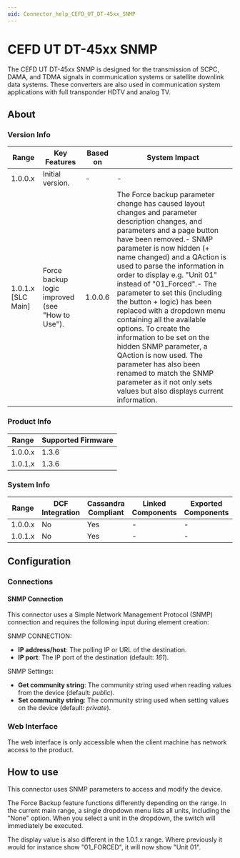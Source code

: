 ```yaml
---
uid: Connector_help_CEFD_UT_DT-45xx_SNMP
---
```


# CEFD UT DT-45xx SNMP

The CEFD UT DT-45xx SNMP is designed for the transmission of SCPC, DAMA, and TDMA signals in communication systems or satellite downlink data systems. These converters are also used in communication system applications with full transponder HDTV and analog TV.

## About

### Version Info

| **Range**            | **Key Features**                                | **Based on** | **System Impact**                                                                                                                                                                                                                                                                                                                                                                                                                                                                                                                                                                                                                                                             |
|----------------------|-------------------------------------------------|--------------|-------------------------------------------------------------------------------------------------------------------------------------------------------------------------------------------------------------------------------------------------------------------------------------------------------------------------------------------------------------------------------------------------------------------------------------------------------------------------------------------------------------------------------------------------------------------------------------------------------------------------------------------------------------------------------|
| 1.0.0.x              | Initial version.                                | \-           | \-                                                                                                                                                                                                                                                                                                                                                                                                                                                                                                                                                                                                                                                                            |
| 1.0.1.x \[SLC Main\] | Force backup logic improved (see "How to Use"). | 1.0.0.6      | The Force backup parameter change has caused layout changes and parameter description changes, and parameters and a page button have been removed.- SNMP parameter is now hidden (+ name changed) and a QAction is used to parse the information in order to display e.g. "Unit 01" instead of "01_Forced".- The parameter to set this (including the button + logic) has been replaced with a dropdown menu containing all the available options. To create the information to be set on the hidden SNMP parameter, a QAction is now used. The parameter has also been renamed to match the SNMP parameter as it not only sets values but also displays current information. |

### Product Info

| **Range** | **Supported Firmware** |
|-----------|------------------------|
| 1.0.0.x   | 1.3.6                  |
| 1.0.1.x   | 1.3.6                  |

### System Info

| **Range** | **DCF Integration** | **Cassandra Compliant** | **Linked Components** | **Exported Components** |
|-----------|---------------------|-------------------------|-----------------------|-------------------------|
| 1.0.0.x   | No                  | Yes                     | \-                    | \-                      |
| 1.0.1.x   | No                  | Yes                     | \-                    | \-                      |

## Configuration

### Connections

#### SNMP Connection

This connector uses a Simple Network Management Protocol (SNMP) connection and requires the following input during element creation:

SNMP CONNECTION:

- **IP address/host**: The polling IP or URL of the destination.
- **IP port**: The IP port of the destination (default: *161*).

SNMP Settings:

- **Get community string**: The community string used when reading values from the device (default: *public*).
- **Set community string**: The community string used when setting values on the device (default: *private*).

### Web Interface

The web interface is only accessible when the client machine has network access to the product.

## How to use

This connector uses SNMP parameters to access and modify the device.

The Force Backup feature functions differently depending on the range. In the current main range, a single dropdown menu lists all units, including the "None" option. When you select a unit in the dropdown, the switch will immediately be executed.

The display value is also different in the 1.0.1.x range. Where previously it would for instance show "01_FORCED", it will now show "Unit 01".
